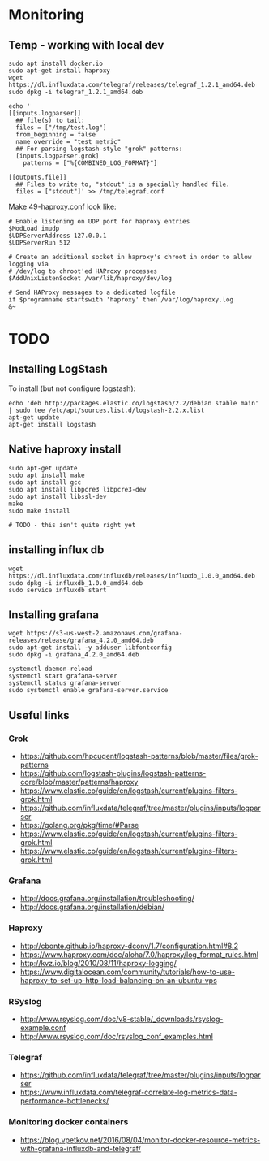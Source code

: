 # Monitoring 

## Temp - working with local dev

```
sudo apt install docker.io
sudo apt-get install haproxy
wget https://dl.influxdata.com/telegraf/releases/telegraf_1.2.1_amd64.deb
sudo dpkg -i telegraf_1.2.1_amd64.deb

echo '
[[inputs.logparser]]
  ## file(s) to tail:
  files = ["/tmp/test.log"]
  from_beginning = false
  name_override = "test_metric"
  ## For parsing logstash-style "grok" patterns:
  [inputs.logparser.grok]
    patterns = ["%{COMBINED_LOG_FORMAT}"]

[[outputs.file]]
  ## Files to write to, "stdout" is a specially handled file.
  files = ["stdout"]' >> /tmp/telegraf.conf
```

Make 49-haproxy.conf look like:

```
# Enable listening on UDP port for haproxy entries
$ModLoad imudp
$UDPServerAddress 127.0.0.1
$UDPServerRun 512

# Create an additional socket in haproxy's chroot in order to allow logging via
# /dev/log to chroot'ed HAProxy processes
$AddUnixListenSocket /var/lib/haproxy/dev/log

# Send HAProxy messages to a dedicated logfile
if $programname startswith 'haproxy' then /var/log/haproxy.log
&~
```

# TODO

## Installing LogStash

To install (but not configure logstash):

```
echo 'deb http://packages.elastic.co/logstash/2.2/debian stable main' | sudo tee /etc/apt/sources.list.d/logstash-2.2.x.list
apt-get update
apt-get install logstash
```

## Native haproxy install

```
sudo apt-get update
sudo apt install make
sudo apt install gcc
sudo apt install libpcre3 libpcre3-dev
sudo apt install libssl-dev
make
sudo make install

# TODO - this isn't quite right yet
```

## installing influx db

```
wget https://dl.influxdata.com/influxdb/releases/influxdb_1.0.0_amd64.deb
sudo dpkg -i influxdb_1.0.0_amd64.deb
sudo service influxdb start
```

## Installing grafana

```
wget https://s3-us-west-2.amazonaws.com/grafana-releases/release/grafana_4.2.0_amd64.deb
sudo apt-get install -y adduser libfontconfig
sudo dpkg -i grafana_4.2.0_amd64.deb

systemctl daemon-reload
systemctl start grafana-server
systemctl status grafana-server
sudo systemctl enable grafana-server.service
```

## Useful links

### Grok 
- https://github.com/hpcugent/logstash-patterns/blob/master/files/grok-patterns
- https://github.com/logstash-plugins/logstash-patterns-core/blob/master/patterns/haproxy
- https://www.elastic.co/guide/en/logstash/current/plugins-filters-grok.html
- https://github.com/influxdata/telegraf/tree/master/plugins/inputs/logparser
- https://golang.org/pkg/time/#Parse
- https://www.elastic.co/guide/en/logstash/current/plugins-filters-grok.html
- https://www.elastic.co/guide/en/logstash/current/plugins-filters-grok.html


### Grafana

- http://docs.grafana.org/installation/troubleshooting/
- http://docs.grafana.org/installation/debian/

### Haproxy

- http://cbonte.github.io/haproxy-dconv/1.7/configuration.html#8.2
- https://www.haproxy.com/doc/aloha/7.0/haproxy/log_format_rules.html
- http://kvz.io/blog/2010/08/11/haproxy-logging/
- https://www.digitalocean.com/community/tutorials/how-to-use-haproxy-to-set-up-http-load-balancing-on-an-ubuntu-vps

### RSyslog

- http://www.rsyslog.com/doc/v8-stable/_downloads/rsyslog-example.conf
- http://www.rsyslog.com/doc/rsyslog_conf_examples.html

### Telegraf

- https://github.com/influxdata/telegraf/tree/master/plugins/inputs/logparser
- https://www.influxdata.com/telegraf-correlate-log-metrics-data-performance-bottlenecks/

### Monitoring docker containers

- https://blog.vpetkov.net/2016/08/04/monitor-docker-resource-metrics-with-grafana-influxdb-and-telegraf/
